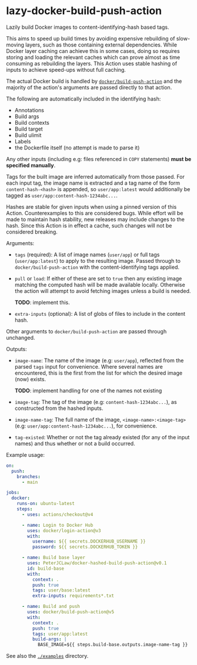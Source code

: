 # lazy-docker-build-push-action

Lazily build Docker images to content-identifying-hash based tags.

This aims to speed up build times by avoiding expensive rebuilding of
slow-moving layers, such as those containing external dependencies. While Docker
layer caching can achieve this in some cases, doing so requires storing and
loading the relevant caches which can prove almost as time consuming as
rebuilding the layers. This Action uses stable hashing of inputs to achieve
speed-ups without full caching.

The actual Docker build is handled by [`docker/build-push-action`][docker-bpa]
and the majority of the action's arguments are passed directly to that action.

The following are automatically included in the identifying hash:

* Annotations
* Build args
* Build contexts
* Build target
* Build ulimit
* Labels
* the Dockerfile itself (no attempt is made to parse it)

Any other inputs (including e.g: files referenced in `COPY` statements) **must
be specified manually**.

Tags for the built image are inferred automatically from those passed. For each
input tag, the image name is extracted and a tag name of the form
`content-hash-<hash>` is appended, so `user/app:latest` would additionally be
tagged as `user/app:content-hash-1234abc...`.

Hashes are stable for given inputs when using a pinned version of this Action.
Counterexamples to this are considered bugs. While effort will be made to
maintain hash stability, new releases may include changes to the hash. Since
this Action is in effect a cache, such changes will not be considered breaking.

Arguments:

* `tags` (required): A list of image names (`user/app`) or full tags
  (`user/app:latest`) to apply to the resulting image. Passed through to
  `docker/build-push-action` with the content-identifying tags applied.

* `pull` or `load`: If either of these are set to `true` then any existing image
  matching the computed hash will be made available locally. Otherwise the
  action will attempt to avoid fetching images unless a build is needed.

  **TODO**: implement this.

* `extra-inputs` (optional): A list of globs of files to include in the content
  hash.

Other arguments to `docker/build-push-action` are passed through unchanged.

Outputs:

* `image-name`: The name of the image (e.g: `user/app`), reflected from the
  parsed `tags` input for convenience. Where several names are encountered, this
  is the first from the list for which the desired image (now) exists.

  **TODO**: implement handling for one of the names not existing

* `image-tag`: The tag of the image (e.g: `content-hash-1234abc...`), as
  constructed from the hashed inputs.

* `image-name-tag`: The full name of the image, `<image-name>:<image-tag>` (e.g:
  `user/app:content-hash-1234abc...`), for convenience.

* `tag-existed`: Whether or not the tag already existed (for any of the input
  names) and thus whether or not a build occurred.

Example usage:

```yaml
on:
  push:
    branches:
      - main

jobs:
  docker:
    runs-on: ubuntu-latest
    steps:
      - uses: actions/checkout@v4

      - name: Login to Docker Hub
        uses: docker/login-action@v3
        with:
          username: ${{ secrets.DOCKERHUB_USERNAME }}
          password: ${{ secrets.DOCKERHUB_TOKEN }}

      - name: Build base layer
        uses: PeterJCLaw/docker-hashed-build-push-action@v0.1
        id: build-base
        with:
          context: .
          push: true
          tags: user/base:latest
          extra-inputs: requirements*.txt

      - name: Build and push
        uses: docker/build-push-action@v5
        with:
          context: .
          push: true
          tags: user/app:latest
          build-args: |
            BASE_IMAGE=${{ steps.build-base.outputs.image-name-tag }}
```

See also the [`./examples`](./examples/) directory.

[docker-bpa]: https://github.com/marketplace/actions/build-and-push-docker-images

